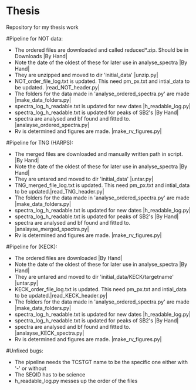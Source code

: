 # Thesis
Repository for my thesis work


#Pipeline for NOT data:
- The ordered files are downloaded and called reduced*.zip. Should be in Downloads      |By Hand|
- Note the date of the oldest of these for later use in analyse_spectra                 |By Hand|
- They are unzipped and moved to dir 'initial_data'                                     |unzip.py|
- NOT_order_file_log.txt is updated. This need pm_px.txt and intial_data to be updated. |read_NOT_header.py|
- The folders for the data made in 'analyse_ordered_spectra.py' are made                |make_data_folders.py|
- spectra_log_h_readable.txt is updated for new dates                                   |h_readable_log.py|
- spectra_log_h_readable.txt is updated for peaks of SB2's                              |By Hand|
- spectra are analysed and bf found and fitted to.                                      |analayse_ordered_spectra.py|
- Rv is determined and figures are made.                                                |make_rv_figures.py|

#Pipeline for TNG (HARPS):
- The merged files are downloaded and manually written path in script.                  |By Hand|
- Note the date of the oldest of these for later use in analyse_spectra                 |By Hand|
- They are untared and moved to dir 'initial_data'                                      |untar.py|
- TNG_merged_file_log.txt is updated. This need pm_px.txt and intial_data to be updated.|read_TNG_header.py|
- The folders for the data made in 'analyse_ordered_spectra.py' are made                |make_data_folders.py|
- spectra_log_h_readable.txt is updated for new dates                                   |h_readable_log.py|
- spectra_log_h_readable.txt is updated for peaks of SB2's                              |By Hand|
- spectra are analysed and bf found and fitted to.                                      |analayse_merged_spectra.py|
- Rv is determined and figures are made.                                                |make_rv_figures.py|


#Pipeline for (KECK):
- The ordered files are downloaded                                                      |By Hand|
- Note the date of the oldest of these for later use in analyse_spectra                 |By Hand|
- They are untared and moved to dir 'initial_data/KECK/targetname'                      |untar.py|
- KECK_order_file_log.txt is updated. This need pm_px.txt and intial_data to be updated.|read_KECK_header.py|
- The folders for the data made in 'analyse_ordered_spectra.py' are made                |make_data_folders.py|
- spectra_log_h_readable.txt is updated for new dates                                   |h_readable_log.py|
- spectra_log_h_readable.txt is updated for peaks of SB2's                              |By Hand|
- spectra are analysed and bf found and fitted to.                                      |analayse_KECK_spectra.py|
- Rv is determined and figures are made.                                                |make_rv_figures.py|


#Unfixed bugs:
 - The pipeline needs the TCSTGT name to be the specific one either with '-' or without
 - The SEQID has to be science
 - h_readable_log.py messes up the order of the files

  




